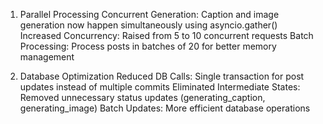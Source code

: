 1. Parallel Processing
Concurrent Generation: Caption and image generation now happen simultaneously using asyncio.gather()
Increased Concurrency: Raised from 5 to 10 concurrent requests
Batch Processing: Process posts in batches of 20 for better memory management

2. Database Optimization
Reduced DB Calls: Single transaction for post updates instead of multiple commits
Eliminated Intermediate States: Removed unnecessary status updates (generating_caption, generating_image)
Batch Updates: More efficient database operations